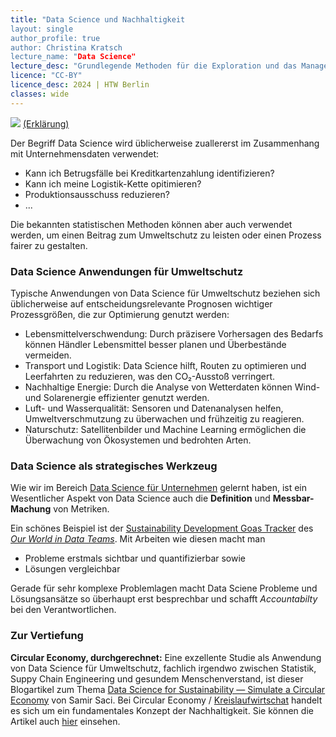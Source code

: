 ```yaml
---
title: "Data Science und Nachhaltigkeit
layout: single
author_profile: true
author: Christina Kratsch
lecture_name: "Data Science"
lecture_desc: "Grundlegende Methoden für die Exploration und das Management von Daten."
licence: "CC-BY"
licence_desc: 2024 | HTW Berlin 
classes: wide
---
```





![](https://www.explainxkcd.com/wiki/images/4/40/superintelligent_ais.png)
[(Erklärung)](https://www.explainxkcd.com/wiki/index.php/2635:_Superintelligent_AIs)



Der Begriff Data Science wird üblicherweise zuallererst im Zusammenhang mit Unternehmensdaten verwendet:
* Kann ich Betrugsfälle bei Kreditkartenzahlung identifizieren? 
* Kann ich meine Logistik-Kette opitimieren?
* Produktionsausschuss reduzieren?
* ...
 
Die bekannten statistischen Methoden können aber auch verwendet werden, um einen Beitrag zum Umweltschutz zu leisten oder einen Prozess fairer zu gestalten.


### Data Science Anwendungen für Umweltschutz

Typische Anwendungen von Data Science für Umweltschutz beziehen sich üblicherweise auf entscheidungsrelevante Prognosen wichtiger Prozessgrößen, die zur Optimierung genutzt werden: 

* Lebensmittelverschwendung: Durch präzisere Vorhersagen des Bedarfs können Händler Lebensmittel besser planen und Überbestände vermeiden.
* Transport und Logistik: Data Science hilft, Routen zu optimieren und Leerfahrten zu reduzieren, was den CO₂-Ausstoß verringert.
* Nachhaltige Energie: Durch die Analyse von Wetterdaten können Wind- und Solarenergie effizienter genutzt werden.
* Luft- und Wasserqualität: Sensoren und Datenanalysen helfen, Umweltverschmutzung zu überwachen und frühzeitig zu reagieren.
* Naturschutz: Satellitenbilder und Machine Learning ermöglichen die Überwachung von Ökosystemen und bedrohten Arten.

### Data Science als strategisches Werkzeug

Wie wir im Bereich [Data Science für Unternehmen](/lectures/10/10.md) gelernt haben, ist ein Wesentlicher Aspekt von Data Science auch die **Definition** und **Messbar-Machung** von Metriken. 

Ein schönes Beispiel ist der [Sustainability Development Goas Tracker](https://ourworldindata.org/sdgs) des [*Our World in Data Teams*](https://ourworldindata.org/). Mit Arbeiten wie diesen macht man 
* Probleme erstmals sichtbar und quantifizierbar sowie
* Lösungen vergleichbar

Gerade für sehr komplexe Problemlagen macht Data Sciene Probleme und Lösungsansätze so überhaupt erst besprechbar und schafft *Accountabilty* bei den Verantwortlichen.


### Zur Vertiefung

**Circular Economy, durchgerechnet:** Eine exzellente Studie als Anwendung von Data Science für Umweltschutz, fachlich irgendwo zwischen Statistik, Suppy Chain Engineering und gesundem Menschenverstand, ist dieser Blogartikel zum Thema [Data Science for Sustainability — Simulate a Circular Economy](https://towardsdatascience.com/data-science-for-sustainability-simulate-a-circular-economy-b6a13d4b0451) von Samir Saci. Bei Circular Economy / [Kreislaufwirtschat](https://de.wikipedia.org/wiki/Kreislaufwirtschaft) handelt es sich um ein fundamentales Konzept der Nachhaltigkeit. Sie können die Artikel auch [hier](./img/circular.pdf) einsehen.